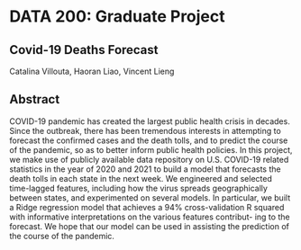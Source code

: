 # DATA 200: Graduate Project

## Covid-19 Deaths Forecast

Catalina Villouta, Haoran Liao, Vincent Lieng

## Abstract

COVID-19 pandemic has created the largest public health crisis in decades. Since the outbreak, there has been tremendous interests in attempting to forecast the confirmed cases and the death tolls, and to predict the course of the pandemic, so as to better inform public health policies. In this project, we make use of publicly available data repository on U.S. COVID-19 related statistics in the year of 2020 and 2021 to build a model that forecasts the death tolls in each state in the next week. We engineered and selected time-lagged features, including how the virus spreads geographically between states, and experimented on several models. In particular, we built a Ridge regression model that achieves a 94% cross-validation R squared with informative interpretations on the various features contribut- ing to the forecast. We hope that our model can be used in assisting the prediction of the course of the pandemic.
